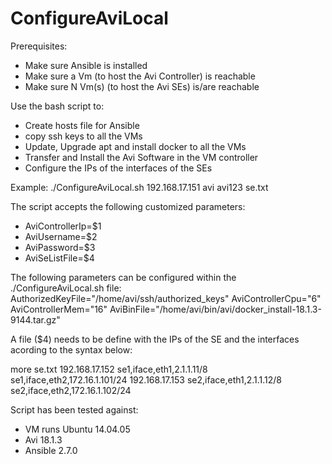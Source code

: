 # ConfigureAviLocal
Prerequisites:
- Make sure Ansible is installed
- Make sure a Vm (to host the Avi Controller) is reachable
- Make sure N Vm(s) (to host the Avi SEs) is/are reachable

Use the bash script to:
- Create hosts file for Ansible
- copy ssh keys to all the VMs
- Update, Upgrade apt and install docker to all the VMs
- Transfer and Install the Avi Software in the VM controller
- Configure the IPs of the interfaces of the SEs

Example:
./ConfigureAviLocal.sh 192.168.17.151 avi avi123 se.txt

The script accepts the following customized parameters:
- AviControllerIp=$1
- AviUsername=$2
- AviPassword=$3
- AviSeListFile=$4

The following parameters can be configured within the ./ConfigureAviLocal.sh file:
AuthorizedKeyFile="/home/avi/ssh/authorized_keys"
AviControllerCpu="6"
AviControllerMem="16"
AviBinFile="/home/avi/bin/avi/docker_install-18.1.3-9144.tar.gz"

A file ($4) needs to be define with the IPs of the SE and the interfaces acording to the syntax below:

more se.txt
192.168.17.152
se1,iface,eth1,2.1.1.11/8
se1,iface,eth2,172.16.1.101/24
192.168.17.153
se2,iface,eth1,2.1.1.12/8
se2,iface,eth2,172.16.1.102/24

Script has been tested against:
- VM runs Ubuntu 14.04.05
- Avi 18.1.3
- Ansible 2.7.0

